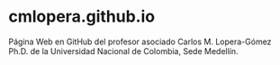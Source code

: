 # cmlopera.github.io
Página Web en GitHub del profesor asociado Carlos M. Lopera-Gómez Ph.D. de la Universidad Nacional de Colombia, Sede Medellín.
